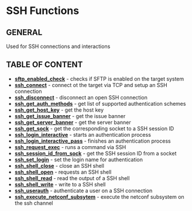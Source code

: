 # SSH Functions

## GENERAL

Used for SSH connections and interactions

## TABLE OF CONTENT

- **[sftp_enabled_check](sftp_enabled_check.md)** - checks if SFTP is enabled on the target system
- **[ssh_connect](ssh_connect.md)** - connect ot the target via TCP and setup an SSH connection
- **[ssh_disconnect](ssh_disconnect.md)** - disconnect an open SSH connection
- **[ssh_get_auth_methods](ssh_get_auth_methods.md)** - get list of supported authentication schemes
- **[ssh_get_host_key](ssh_get_host_key.md)** - get the host key
- **[ssh_get_issue_banner](ssh_get_issue_banner.md)** - get the issue banner
- **[ssh_get_server_banner](ssh_get_server_banner.md)** - get the server banner
- **[ssh_get_sock](ssh_get_sock.md)** - get the corresponding socket to a SSH session ID
- **[ssh_login_interactive](ssh_login_interactive.md)** - starts an authentication process
- **[ssh_login_interactive_pass](ssh_login_interactive_pass.md)** - finishes an authentication process
- **[ssh_request_exec](ssh_request_exec.md)** - runs a command via SSH
- **[ssh_session_id_from_sock](ssh_session_id_from_sock.md)** - get the SSH session ID from a socket
- **[ssh_set_login](ssh_set_login.md)** - set the login name for authentication
- **[ssh_shell_close](ssh_shell_close.md)** - close an SSH shell
- **[ssh_shell_open](ssh_shell_open.md)** - requests an SSH shell
- **[ssh_shell_read](ssh_shell_read.md)** - read the output of a SSH shell
- **[ssh_shell_write](ssh_shell_write.md)** - write to a SSH shell
- **[ssh_userauth](ssh_userauth.md)** - authenticate a user on a SSH connection
- **[ssh_execute_netconf_subsytem](ssh_execute_netconf_subsytem.md)** - execute the netconf subsystem on the ssh channel
